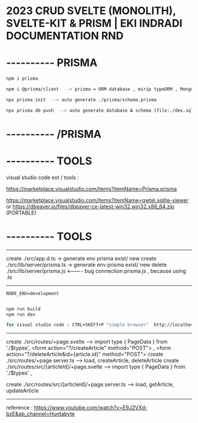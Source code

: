 
# 2023 CRUD SVELTE (MONOLITH), SVELTE-KIT & PRISM | EKI INDRADI DOCUMENTATION RND

# ---------- PRISMA

```sh
npm i prisma

npm i @prisma/client  --> prisma = ORM database , mirip typeORM , Mongoose , dll

npx prisma init  --> auto generate ./prisma/schema.prisma

npx prisma db push  --> auto generate database & schema (file:./dev.sqlite -> ./prisma/dev.sqlite) from ./prisma/schema.prisma

```

# ---------- /PRISMA

# ---------- TOOLS

visual studio code ext / tools : 

https://marketplace.visualstudio.com/items?itemName=Prisma.prisma

https://marketplace.visualstudio.com/items?itemName=qwtel.sqlite-viewer or https://dbeaver.io/files/dbeaver-ce-latest-win32.win32.x86_64.zip (PORTABLE)

# ---------- TOOLS

---

create ./src/app.d.ts -> generate env prisma exist/ new
create ./src/lib/server/prisma.ts -> generate env prisma exist/ new
delete ./src/lib/server/prisma.js <---- bug connection prisma.js , because using .ts 

---

```.env
NODE_ENV=development
```

```sh

npm run build
npm run dev

for visual studio code : CTRL+SHIFT+P "simple browser"  http://localhost:5173/

```

---

create ./src/routes/+page.svelte      -->    import type { PageData } from './$types', <form action="?/createArticle" method="POST">  , <form action="?/deleteArticle&id={article.id}" method="POST">
create ./src/routes/+page.server.ts   -->     load, createArticle, deleteArticle
create ./src/routes/src/[articleId]/+page.svelte     --> import type { PageData } from './$types' , <form action="?/updateArticle" method="POST">
create ./src/routes/src/[articleId]/+page.server.ts  --> load, getArticle, updateArticle

---


reference : https://www.youtube.com/watch?v=E9J2VXd-bzE&ab_channel=Huntabyte
